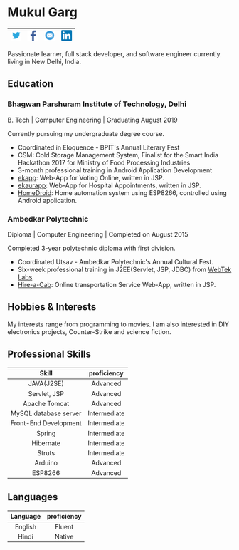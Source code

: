 # Mukul Garg
|<a href="http://bit.ly/ttm4mg"><img src="static/twitter_001.png" title="Tweet" alt="@m4MukulGarg" height="24" width="24"></a>|<a href="http://bit.ly/m4mgfb"><img src="static/facebook_001.png" title="Facebook Profile" alt="fb.com/m4MukulGarg" height="24" width="24"></a>|<a href="mailto:m4mukulgarg@live.com"><img src="static/email.png" title="Send an Email" alt="m4mukulgarg@live.com" height="24" width="24"></a>|<a href="http://bit.ly/m4mgLin"><img src="static/LinkedIn-34.png" title="Linkedin Profile" alt="m4mukulgarg@live.com" height="24" width="24"></a>|
|:--:|:--:|:--:|:--:|


Passionate learner, full stack developer, and software engineer currently living in New Delhi, India. 

## Education
### Bhagwan Parshuram Institute of Technology, Delhi
B. Tech | Computer Engineering | Graduating August 2019

Currently pursuing my undergraduate degree course.
* Coordinated in Eloquence - BPIT's Annual Literary Fest
* CSM: Cold Storage Management System, Finalist for the Smart India Hackathon 2017 for Ministry of Food Processing Industries
* 3-month professional training in Android Application Development 
* [ekapp](http://bit.ly/mg-ekapp): Web-App for Voting Online, written in JSP.
* [ekaurapp](http://bit.ly/mg-ekaurapp): Web-App for Hospital Appointments, written in JSP.
* [HomeDroid](http://bit.ly/mg-homedroid): Home automation system using ESP8266, controlled using Android application.

### Ambedkar Polytechnic
Diploma | Computer Engineering | Completed on August 2015

Completed 3-year polytechnic diploma with first division.
+ Coordinated Utsav - Ambedkar Polytechnic's Annual Cultural Fest.
+ Six-week professional training in J2EE(Servlet, JSP, JDBC) from [WebTek Labs](www.webteklabs.com/
)
+ [Hire-a-Cab](http://bit.ly/mg-hac): Online transportation Service Web-App, written in JSP. 

## Hobbies & Interests
My interests range from programming to movies. I am also interested in DIY electronics projects, Counter-Strike and science fiction.

## Professional Skills

|Skill                  | proficiency   |
|:---------------------:|:-------------:|
|JAVA(J2SE)             | Advanced      |
|Servlet, JSP           | Advanced      |
|Apache Tomcat          | Advanced      |
|MySQL database server  | Intermediate  |
|Front-End Development  | Intermediate  |
|Spring                 | Intermediate  |
|Hibernate              | Intermediate  |
|Struts                 | Intermediate  |
|Arduino                | Advanced      |
|ESP8266                | Advanced      |

## Languages

|Language | proficiency |
|:-------:|:-----------:|
|English  | Fluent      |
|Hindi    | Native      |

